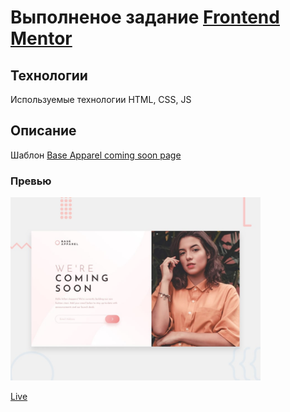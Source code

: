 # Выполненое задание [Frontend Mentor](https://www.frontendmentor.io)

## Технологии
Используемые технологии HTML, CSS, JS

## Описание
Шаблон [Base Apparel coming soon page](https://www.frontendmentor.io/challenges/base-apparel-coming-soon-page-5d46b47f8db8a7063f9331a0)

### Превью
<img src="./design/desktop-preview.jpg" width="400">

[Live](https://kosticyn.github.io/fontend_mentor_io/base-apparel-coming-soon/index.html)

